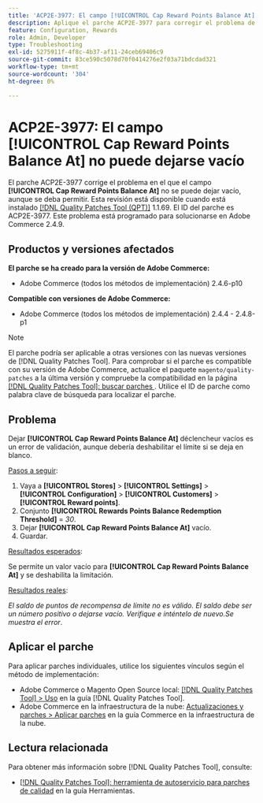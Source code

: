 ```yaml
---
title: 'ACP2E-3977: El campo [!UICONTROL Cap Reward Points Balance At] no puede dejarse vacío'
description: Aplique el parche ACP2E-3977 para corregir el problema de Adobe Commerce en el que el campo **[!UICONTROL Cap Reward Points Balance At]** no se podía dejar vacío cuando se establecía el campo **[!UICONTROL Rewards Points Balance Redemption Threshold]**, lo que provocaba un error de validación.
feature: Configuration, Rewards
role: Admin, Developer
type: Troubleshooting
exl-id: 5275911f-4f8c-4b37-af11-24ceb69406c9
source-git-commit: 83ce590c5078d70f0414276e2f03a71bdcdad321
workflow-type: tm+mt
source-wordcount: '304'
ht-degree: 0%

---
```


# ACP2E-3977: El campo **[!UICONTROL Cap Reward Points Balance At]** no puede dejarse vacío

El parche ACP2E-3977 corrige el problema en el que el campo **[!UICONTROL Cap Reward Points Balance At]** no se puede dejar vacío, aunque se deba permitir. Esta revisión está disponible cuando está instalado [[!DNL Quality Patches Tool (QPT)]](/help/tools/quality-patches-tool/quality-patches-tool-to-self-serve-quality-patches.md) 1.1.69. El ID del parche es ACP2E-3977. Este problema está programado para solucionarse en Adobe Commerce 2.4.9.

## Productos y versiones afectados

**El parche se ha creado para la versión de Adobe Commerce:**

* Adobe Commerce (todos los métodos de implementación) 2.4.6-p10

**Compatible con versiones de Adobe Commerce:**

* Adobe Commerce (todos los métodos de implementación) 2.4.4 - 2.4.8-p1

>[!NOTE]
>
>El parche podría ser aplicable a otras versiones con las nuevas versiones de [!DNL Quality Patches Tool]. Para comprobar si el parche es compatible con su versión de Adobe Commerce, actualice el paquete `magento/quality-patches` a la última versión y compruebe la compatibilidad en la página [[!DNL Quality Patches Tool]: buscar parches ](https://experienceleague.adobe.com/tools/commerce-quality-patches/index.html?lang=es). Utilice el ID de parche como palabra clave de búsqueda para localizar el parche.

## Problema

Dejar **[!UICONTROL Cap Reward Points Balance At]** déclencheur vacíos es un error de validación, aunque debería deshabilitar el límite si se deja en blanco.

<u>Pasos a seguir</u>:

1. Vaya a **[!UICONTROL Stores]** > **[!UICONTROL Settings]** > **[!UICONTROL Configuration]** > **[!UICONTROL Customers]** > **[!UICONTROL Reward points]**.
1. Conjunto **[!UICONTROL Rewards Points Balance Redemption Threshold]** = *30*.
1. Dejar **[!UICONTROL Cap Reward Points Balance At]** vacío.
1. Guardar.

<u>Resultados esperados</u>:

Se permite un valor vacío para **[!UICONTROL Cap Reward Points Balance At]** y se deshabilita la limitación.

<u>Resultados reales</u>:

*El saldo de puntos de recompensa de límite no es válido. El saldo debe ser un número positivo o dejarse vacío. Verifique e inténtelo de nuevo.Se muestra el error*.

## Aplicar el parche

Para aplicar parches individuales, utilice los siguientes vínculos según el método de implementación:

* Adobe Commerce o Magento Open Source local: [[!DNL Quality Patches Tool] > Uso](/help/tools/quality-patches-tool/usage.md) en la guía [!DNL Quality Patches Tool].
* Adobe Commerce en la infraestructura de la nube: [Actualizaciones y parches > Aplicar parches](https://experienceleague.adobe.com/docs/commerce-cloud-service/user-guide/develop/upgrade/apply-patches.html?lang=es) en la guía Commerce en la infraestructura de la nube.

## Lectura relacionada

Para obtener más información sobre [!DNL Quality Patches Tool], consulte:

* [[!DNL Quality Patches Tool]: herramienta de autoservicio para parches de calidad](/help/tools/quality-patches-tool/quality-patches-tool-to-self-serve-quality-patches.md) en la guía Herramientas.
